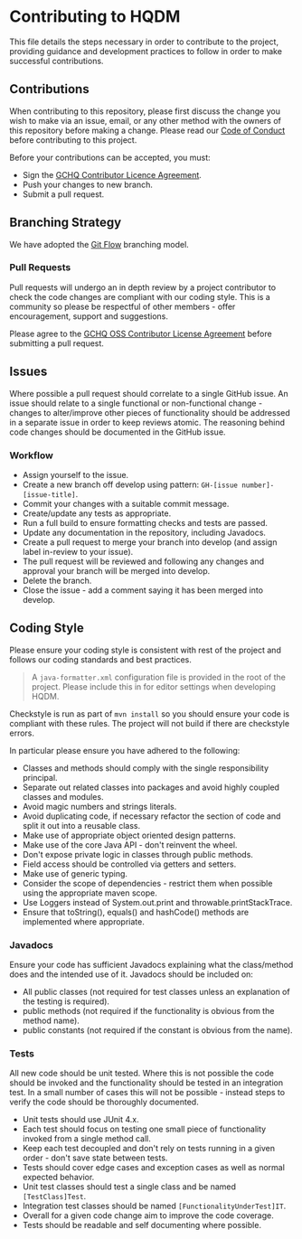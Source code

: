 # Contributing to HQDM

This file details the steps necessary in order to contribute to the project, providing guidance and development practices to follow in order to make successful contributions.

## Contributions

When contributing to this repository, please first discuss the change you wish to make via an issue, email, or any other method with the owners of this repository before making a change. Please read our [Code of Conduct](CODE_OF_CONDUCT.md) before contributing to this project.

Before your contributions can be accepted, you must:

- Sign the [GCHQ Contributor Licence Agreement](https://cla-assistant.io/gchq/HQDM).
- Push your changes to new branch.
- Submit a pull request.

## Branching Strategy

We have adopted the [Git Flow](https://guides.github.com/introduction/flow/) branching model.

### Pull Requests

Pull requests will undergo an in depth review by a project contributor to check the code changes are compliant with our coding style. This is a community so please be respectful of other members - offer encouragement, support and suggestions.

Please agree to the [GCHQ OSS Contributor License Agreement](https://cla-assistant.io/gchq/HQDM) before submitting a pull request.

## Issues

Where possible a pull request should correlate to a single GitHub issue. An issue should relate to a single functional or non-functional change - changes to alter/improve other pieces of functionality should be addressed in a separate issue in order to keep reviews atomic. The reasoning behind code changes should be documented in the GitHub issue.

### Workflow

- Assign yourself to the issue.
- Create a new branch off develop using pattern: `GH-[issue number]-[issue-title]`.
- Commit your changes with a suitable commit message.
- Create/update any tests as appropriate.
- Run a full build to ensure formatting checks and tests are passed.
- Update any documentation in the repository, including Javadocs.
- Create a pull request to merge your branch into develop (and assign label in-review to your issue).
- The pull request will be reviewed and following any changes and approval your branch will be merged into develop.
- Delete the branch.
- Close the issue - add a comment saying it has been merged into develop.

## Coding Style

Please ensure your coding style is consistent with rest of the project and follows our coding standards and best practices.

> A `java-formatter.xml` configuration file is provided in the root of the project. Please include this in for editor settings when developing HQDM.

Checkstyle is run as part of `mvn install` so you should ensure your code is compliant with these rules. The project will not build if there are checkstyle errors.

In particular please ensure you have adhered to the following:

- Classes and methods should comply with the single responsibility principal.
- Separate out related classes into packages and avoid highly coupled classes and modules.
- Avoid magic numbers and strings literals.
- Avoid duplicating code, if necessary refactor the section of code and split it out into a reusable class.
- Make use of appropriate object oriented design patterns.
- Make use of the core Java API - don't reinvent the wheel.
- Don't expose private logic in classes through public methods.
- Field access should be controlled via getters and setters.
- Make use of generic typing.
- Consider the scope of dependencies - restrict them when possible using the appropriate maven scope.
- Use Loggers instead of System.out.print and throwable.printStackTrace.
- Ensure that toString(), equals() and hashCode() methods are implemented where appropriate.

### Javadocs

Ensure your code has sufficient Javadocs explaining what the class/method does and the intended use of it. Javadocs should be included on:

- All public classes (not required for test classes unless an explanation of the testing is required).
- public methods (not required if the functionality is obvious from the method name).
- public constants (not required if the constant is obvious from the name).

### Tests

All new code should be unit tested. Where this is not possible the code should be invoked and the functionality should be tested in an integration test. In a small number of cases this will not be possible - instead steps to verify the code should be thoroughly documented.

- Unit tests should use JUnit 4.x.
- Each test should focus on testing one small piece of functionality invoked from a single method call.
- Keep each test decoupled and don't rely on tests running in a given order - don't save state between tests.
- Tests should cover edge cases and exception cases as well as normal expected behavior.
- Unit test classes should test a single class and be named `[TestClass]Test`.
- Integration test classes should be named `[FunctionalityUnderTest]IT`.
- Overall for a given code change aim to improve the code coverage.
- Tests should be readable and self documenting where possible.
